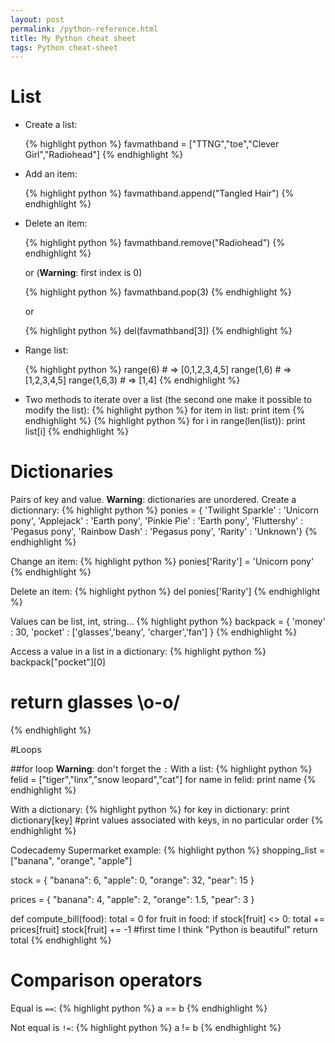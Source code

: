 ```yaml
---
layout: post
permalink: /python-reference.html
title: My Python cheat sheet
tags: Python cheat-sheet
---
```


# List
* Create a list:

    {% highlight python %}
    favmathband = ["TTNG","toe","Clever Girl","Radiohead"]
    {% endhighlight %}

* Add an item:

   {% highlight python %}
   favmathband.append("Tangled Hair")
   {% endhighlight %}

* Delete an item:

   {% highlight python %}
   favmathband.remove("Radiohead")
   {% endhighlight %}
   
   or (**Warning**: first index is 0)
   
   {% highlight python %}
   favmathband.pop(3)
   {% endhighlight %}

   or

   {% highlight python %}
   del(favmathband[3])
   {% endhighlight %}

* Range list:

   {% highlight python %}
   range(6) # => [0,1,2,3,4,5]
   range(1,6) # => [1,2,3,4,5]
   range(1,6,3) # => [1,4]
   {% endhighlight %}

* Two methods to iterate over a list (the second one make it possible to modify the list):
{% highlight python %}
for item in list:
    print item
{% endhighlight %}
{% highlight python %}
for i in range(len(list)):
    print list[i]
{% endhighlight %}


# Dictionaries
Pairs of key and value. **Warning**: dictionaries are unordered.
Create a dictionnary:
{% highlight python %}
ponies = { 'Twilight Sparkle' : 'Unicorn pony',
'Applejack' : 'Earth pony',
'Pinkie Pie' : 'Earth pony',
'Fluttershy' : 'Pegasus pony',
'Rainbow Dash' : 'Pegasus pony',
'Rarity' : 'Unknown'}
{% endhighlight %}

Change an item:
{% highlight python %}
ponies['Rarity'] = 'Unicorn pony'
{% endhighlight %}

Delete an item:
{% highlight python %}
del ponies['Rarity']
{% endhighlight %}

Values can be list, int, string...
{% highlight python %}
backpack = {
    'money' : 30,
    'pocket' : ['glasses','beany', 'charger','fan']
}
{% endhighlight %}

Access a value in a list in a dictionary:
{% highlight python %}
backpack["pocket"][0]
# return glasses \o-o/
{% endhighlight %}


#Loops

##for loop
**Warning**: don't forget the `:`
With a list:
{% highlight python %}
felid = ["tiger","linx","snow leopard","cat"]
for name in felid:
    print name
{% endhighlight %}

With a dictionary:
{% highlight python %}
for key in dictionary:
    print dictionary[key]
    #print values associated with keys, in no particular order
{% endhighlight %}

Codecademy Supermarket example:
{% highlight python %}
shopping_list = ["banana", "orange", "apple"]

stock = {
    "banana": 6,
    "apple": 0,
    "orange": 32,
    "pear": 15
}
    
prices = {
    "banana": 4,
    "apple": 2,
    "orange": 1.5,
    "pear": 3
}

def compute_bill(food):
    total = 0
    for fruit in food:
        if stock[fruit] <> 0:
            total += prices[fruit]
            stock[fruit] += -1
            #first time I think "Python is beautiful"
    return total
{% endhighlight %}

# Comparison operators
Equal is `==`:
{% highlight python %}
a == b
{% endhighlight %}

Not equal is `!=`:
{% highlight python %}
a != b
{% endhighlight %}
